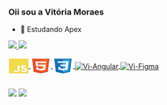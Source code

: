 ### Oii sou a Vitória Moraes


- 🌱 Estudando Apex
 <div>
  <a href="https://github.com/Viimbb">
  <img height="180em" src="https://github-readme-stats.vercel.app/api?username=Viimbb&show_icons=true&theme=dracula&include_all_commits=true&count_private=true"/>
  <img height="180em" src="https://github-readme-stats.vercel.app/api/top-langs/?username=Viimbb&layout=compact&langs_count=16&theme=dracula"/>
</div>
  
<div style="display: inline_block"><br>
  <img align="center" alt="Vi-Js" height="30" width="40" src="https://raw.githubusercontent.com/devicons/devicon/master/icons/javascript/javascript-plain.svg">
  <img align="center" alt="Vi-HTML" height="30" width="40" src="https://raw.githubusercontent.com/devicons/devicon/master/icons/html5/html5-original.svg">
  <img align="center" alt="Vi-CSS" height="30" width="40" src="https://raw.githubusercontent.com/devicons/devicon/master/icons/css3/css3-original.svg">
  <img align="center" alt="Vi-Angular" height="30" width="40" src="https://cdn.jsdelivr.net/gh/devicons/devicon/icons/adonisjs/adonisjs-original.svg" />
  <img  align="center" alt="Vi-Figma" height="30" width="40" src="https://cdn.jsdelivr.net/gh/devicons/devicon/icons/figma/figma-original.svg" />
          
   ##
 
<div> 
  <a href="https://www.instagram.com/_viimb/" target="_blank"><img src="https://img.shields.io/badge/-Instagram-%23E4405F?style=for-the-badge&logo=instagram&logoColor=white" target="_blank"></a>
  <a href="https://www.linkedin.com/in/vitoriamoraesb/" target="_blank"><img src="https://img.shields.io/badge/-LinkedIn-%230077B5?style=for-the-badge&logo=linkedin&logoColor=white" target="_blank"></a> 
  
  
</div>
